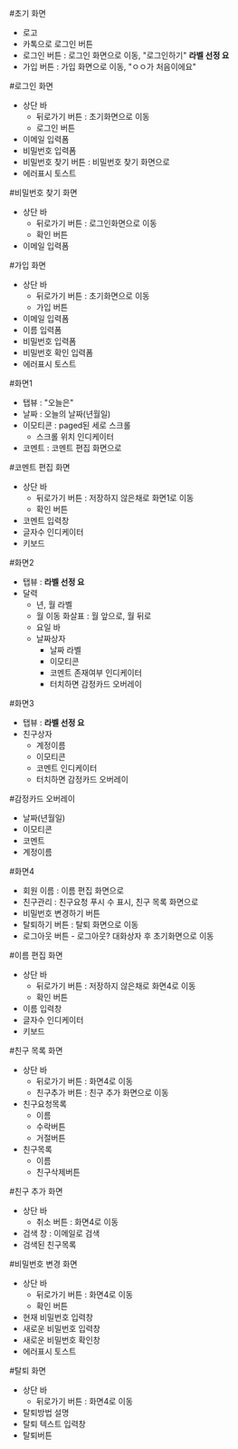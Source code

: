 #초기 화면
- 로고
- 카톡으로 로그인 버튼
- 로그인 버튼 : 로그인 화면으로 이동, "로그인하기" __라벨 선정 요__
- 가입 버튼 : 가입 화면으로 이동, "ㅇㅇ가 처음이에요"

#로그인 화면
- 상단 바
    + 뒤로가기 버튼 : 초기화면으로 이동
    + 로그인 버튼
- 이메일 입력폼
- 비밀번호 입력폼
- 비밀번호 찾기 버튼 : 비밀번호 찾기 화면으로
- 에러표시 토스트

#비밀번호 찾기 화면
- 상단 바
    + 뒤로가기 버튼 : 로그인화면으로 이동
    + 확인 버튼
- 이메일 입력폼

#가입 화면
- 상단 바
    + 뒤로가기 버튼 : 초기화면으로 이동
    + 가입 버튼
- 이메일 입력폼
- 이름 입력폼
- 비밀번호 입력폼
- 비밀번호 확인 입력폼
- 에러표시 토스트

#화면1
- 탭뷰 : "오늘은"
- 날짜 : 오늘의 날짜(년월일)
- 이모티콘 : paged된 세로 스크롤
    + 스크롤 위치 인디케이터
- 코멘트 : 코멘트 편집 화면으로

#코멘트 편집 화면
- 상단 바
    + 뒤로가기 버튼 : 저장하지 않은채로 화면1로 이동
    + 확인 버튼
- 코멘트 입력창
- 글자수 인디케이터
- 키보드

#화면2
- 탭뷰 : __라벨 선정 요__
- 달력
    + 년, 월 라벨
    + 월 이동 화살표 : 월 앞으로, 월 뒤로
    + 요일 바
    + 날짜상자
        *  날짜 라벨
        *  이모티콘
        *  코멘트 존재여부 인디케이터
        * 터치하면 감정카드 오버레이

#화면3
- 탭뷰 : __라벨 선정 요__
- 친구상자
    + 계정이름
    + 이모티콘
    + 코멘트 인디케이터
    + 터치하면 감정카드 오버레이

#감정카드 오버레이
- 날짜(년월일)
- 이모티콘
- 코멘트
- 계정이름

#화면4
- 회원 이름 : 이름 편집 화면으로
- 친구관리 : 친구요청 푸시 수 표시, 친구 목록 화면으로
- 비밀번호 변경하기 버튼
- 탈퇴하기 버튼 : 탈퇴 화면으로 이동
- 로그아웃 버튼 - 로그아웃? 대화상자 후 초기화면으로 이동

#이름 편집 화면
- 상단 바
    + 뒤로가기 버튼 : 저장하지 않은채로 화면4로 이동
    + 확인 버튼
- 이름 입력창
- 글자수 인디케이터
- 키보드

#친구 목록 화면
- 상단 바
    + 뒤로가기 버튼 : 화면4로 이동
    + 친구추가 버튼 : 친구 추가 화면으로 이동
- 친구요청목록
    + 이름
    + 수락버튼
    + 거절버튼
- 친구목록
    + 이름
    + 친구삭제버튼

#친구 추가 화면
- 상단 바
    + 취소 버튼 : 화면4로 이동
- 검색 창 : 이메일로 검색
- 검색된 친구목록

#비밀번호 변경 화면
- 상단 바
    + 뒤로가기 버튼 : 화면4로 이동
    + 확인 버튼
- 현재 비밀번호 입력창
- 새로운 비밀번호 입력창
- 새로운 비밀번호 확인창
- 에러표시 토스트

#탈퇴 화면
- 상단 바
    + 뒤로가기 버튼 : 화면4로 이동
- 탈퇴방법 설명
- 탈퇴 텍스트 입력창
- 탈퇴버튼